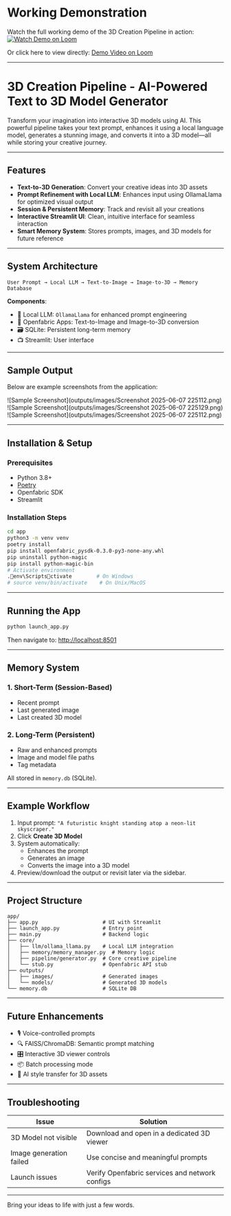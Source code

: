 
# Working Demonstration

Watch the full working demo of the 3D Creation Pipeline in action:  
[![Watch Demo on Loom](https://cdn.loom.com/sessions/thumbnails/6826d074cd8b4374905107abc970b9ec-with-play.gif)](https://www.loom.com/share/6826d074cd8b4374905107abc970b9ec?sid=99ed7ab5-9b62-488f-99f7-eafd4a6e6121)

Or click here to view directly: [Demo Video on Loom](https://www.loom.com/share/6826d074cd8b4374905107abc970b9ec?sid=99ed7ab5-9b62-488f-99f7-eafd4a6e6121)

---


#  3D Creation Pipeline - AI-Powered Text to 3D Model Generator

Transform your imagination into interactive 3D models using AI. This powerful pipeline takes your text prompt, enhances it using a local language model, generates a stunning image, and converts it into a 3D model—all while storing your creative journey.

---

## Features

- **Text-to-3D Generation**: Convert your creative ideas into 3D assets
- **Prompt Refinement with Local LLM**: Enhances input using OllamaLlama for optimized visual output
- **Session & Persistent Memory**: Track and revisit all your creations
- **Interactive Streamlit UI**: Clean, intuitive interface for seamless interaction
- **Smart Memory System**: Stores prompts, images, and 3D models for future reference

---

##  System Architecture

```
User Prompt → Local LLM → Text-to-Image → Image-to-3D → Memory Database
```

**Components**:
- 🧠 Local LLM: `OllamaLlama` for enhanced prompt engineering  
- 🎨 Openfabric Apps: Text-to-Image and Image-to-3D conversion  
- 🗃️ SQLite: Persistent long-term memory  
- 📺 Streamlit: User interface

---

## Sample Output

Below are example screenshots from the application:

![Sample Screenshot](outputs/images/Screenshot 2025-06-07 225112.png)
![Sample Screenshot](outputs/images/Screenshot 2025-06-07 225129.png)
![Sample Screenshot](outputs/images/Screenshot 2025-06-07 225112.png)

---

##  Installation & Setup

### Prerequisites
- Python 3.8+
- [Poetry](https://python-poetry.org/)
- Openfabric SDK
- Streamlit

### Installation Steps

```bash
cd app
python3 -m venv venv
poetry install
pip install openfabric_pysdk-0.3.0-py3-none-any.whl
pip uninstall python-magic
pip install python-magic-bin
# Activate environment
.env\Scriptsctivate        # On Windows
# source venv/bin/activate    # On Unix/MacOS
```

---

## Running the App

```bash
python launch_app.py
```

Then navigate to: [http://localhost:8501](http://localhost:8501)

---

## Memory System

### 1. Short-Term (Session-Based)
- Recent prompt
- Last generated image
- Last created 3D model

### 2. Long-Term (Persistent)
- Raw and enhanced prompts
- Image and model file paths
- Tag metadata

All stored in `memory.db` (SQLite).

---

## Example Workflow

1. Input prompt: `"A futuristic knight standing atop a neon-lit skyscraper."`
2. Click **Create 3D Model**
3. System automatically:
   - Enhances the prompt
   - Generates an image
   - Converts the image into a 3D model
4. Preview/download the output or revisit later via the sidebar.

---

## Project Structure

```
app/
├── app.py                     # UI with Streamlit
├── launch_app.py              # Entry point
├── main.py                    # Backend logic
├── core/
│   ├── llm/ollama_llama.py    # Local LLM integration
│   ├── memory/memory_manager.py  # Memory logic
│   ├── pipeline/generator.py  # Core creative pipeline
│   └── stub.py                # Openfabric API stub
├── outputs/
│   ├── images/                # Generated images
│   └── models/                # Generated 3D models
└── memory.db                  # SQLite DB
```

---

## Future Enhancements

- 🎙️ Voice-controlled prompts
- 🔍 FAISS/ChromaDB: Semantic prompt matching
- 🎛️ Interactive 3D viewer controls
- 📦 Batch processing mode
- 🎨 AI style transfer for 3D assets

---

##  Troubleshooting

| Issue | Solution |
|-------|----------|
| 3D Model not visible | Download and open in a dedicated 3D viewer |
| Image generation failed | Use concise and meaningful prompts |
| Launch issues | Verify Openfabric services and network configs |

---

 Bring your ideas to life with just a few words.
